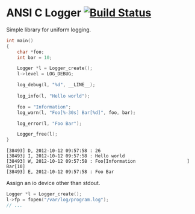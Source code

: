 # ANSI C Logger [![Build Status](https://secure.travis-ci.org/drfeelngood/logger.png)](http://travis-ci.org/drfeelngood/logger)

Simple library for uniform logging.

```c
int main()
{
    char *foo;
    int bar = 10;

    Logger *l = Logger_create();
    l->level = LOG_DEBUG;

    log_debug(l, "%d", __LINE__);
    
    log_info(l, "Hello world");

    foo = "Information";
    log_warn(l, "Foo[%-30s] Bar[%d]", foo, bar); 

    log_error(l, "Foo Bar");

    Logger_free(l);
}
```

```
[38493] D, 2012-10-12 09:57:58 : 26
[38493] I, 2012-10-12 09:57:58 : Hello world
[38493] W, 2012-10-12 09:57:58 : Foo[Information                   ] Bar[10]
[38493] E, 2012-10-12 09:57:58 : Foo Bar
```

Assign an io device other than stdout.

```c
Logger *l = Logger_create();
l->fp = fopen("/var/log/program.log");
// ...
```
